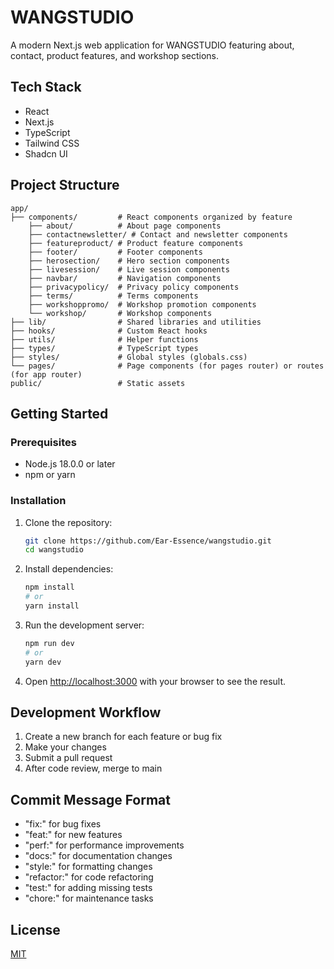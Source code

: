 # WANGSTUDIO

A modern Next.js web application for WANGSTUDIO featuring about, contact, product features, and workshop sections.

## Tech Stack

- React
- Next.js
- TypeScript
- Tailwind CSS
- Shadcn UI

## Project Structure

```
app/
├── components/         # React components organized by feature
    ├── about/          # About page components
    ├── contactnewsletter/ # Contact and newsletter components
    ├── featureproduct/ # Product feature components
    ├── footer/         # Footer components
    ├── herosection/    # Hero section components
    ├── livesession/    # Live session components
    ├── navbar/         # Navigation components
    ├── privacypolicy/  # Privacy policy components
    ├── terms/          # Terms components
    ├── workshoppromo/  # Workshop promotion components
    └── workshop/       # Workshop components
├── lib/                # Shared libraries and utilities
├── hooks/              # Custom React hooks
├── utils/              # Helper functions
├── types/              # TypeScript types
├── styles/             # Global styles (globals.css)
└── pages/              # Page components (for pages router) or routes (for app router)
public/                 # Static assets
```

## Getting Started

### Prerequisites

- Node.js 18.0.0 or later
- npm or yarn

### Installation

1. Clone the repository:
   ```bash
   git clone https://github.com/Ear-Essence/wangstudio.git
   cd wangstudio
   ```

2. Install dependencies:
   ```bash
   npm install
   # or
   yarn install
   ```

3. Run the development server:
   ```bash
   npm run dev
   # or
   yarn dev
   ```

4. Open [http://localhost:3000](http://localhost:3000) with your browser to see the result.

## Development Workflow

1. Create a new branch for each feature or bug fix
2. Make your changes
3. Submit a pull request
4. After code review, merge to main

## Commit Message Format

- "fix:" for bug fixes
- "feat:" for new features
- "perf:" for performance improvements
- "docs:" for documentation changes
- "style:" for formatting changes
- "refactor:" for code refactoring
- "test:" for adding missing tests
- "chore:" for maintenance tasks

## License

[MIT](LICENSE)